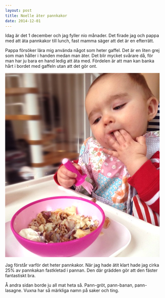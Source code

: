 ```yaml
---
layout: post
title: Noelle äter pannkakor
date: 2014-12-01
---
```


Idag är det 1 december och jag fyller nio månader. Det firade jag och pappa med att äta pannkakor till lunch, fast mamma säger att det är en efterrätt.

Pappa försöker lära mig använda något som heter gaffel. Det är en liten grej som man håller i handen medan man äter. Det blir mycket svårare då, för man har ju bara en hand ledig att äta med. Fördelen är att man kan banka hårt i bordet med gaffeln utan att det gör ont.

![pannkakor](/images/pannkakor.jpg)

Jag förstår varför det heter pannkakor. När jag hade ätit klart hade jag cirka 25% av pannkakan fastkletad i pannan. Den där grädden gör att den fäster fantastiskt bra.

Å andra sidan borde ju all mat heta så. Pann-gröt, pann-banan, pann-lasagne. Vuxna har så märkliga namn på saker och ting.
